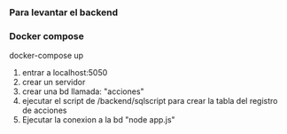 ### Para levantar el backend

### Docker compose
docker-compose up

1. entrar a localhost:5050
2. crear un servidor
3. crear una bd llamada: "acciones"
4. ejecutar el script de /backend/sqlscript para crear la tabla del registro de acciones
5. Ejecutar la conexion a la bd "node app.js"